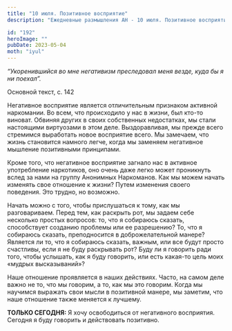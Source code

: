 ```yaml
---
title: "10 июля. Позитивное восприятие"
description: "Ежедневные размышления АН - 10 июля. Позитивное восприятие"

id: "192"
heroImage: ""
pubDate: 2023-05-04
moth: "iyul"
---
```


_“Укоренившийся во мне негативизм преследовал меня везде, куда бы я ни
поехал”._

Основной текст, с. 142

Негативное восприятие является отличительным признаком активной наркомании. Во
всем, что происходило у нас в жизни, был кто-то виноват. Обвиняя других в
своих собственных недостатках, мы стали настоящими виртуозами в этом деле.
Выздоравливая, мы прежде всего стремимся выработать новое восприятие всего. Мы
замечаем, что жизнь становится намного легче, когда мы заменяем негативное
мышление позитивными принципами.

Кроме того, что негативное восприятие загнало нас в активное употребление
наркотиков, оно очень даже легко может проникнуть вслед за нами на группу
Анонимных Наркоманов. Как мы можем начать изменять свое отношение к жизни?
Путем изменения своего поведения. Это трудно, но возможно.

Начать можно с того, чтобы прислушаться к тому, как мы разговариваем. Перед
тем, как раскрыть рот, мы задаем себе несколько простых вопросов: то, что я
собираюсь сказать, способствует созданию проблемы или ее разрешению? То, что я
собираюсь сказать, преподносится в доброжелательной манере? Является ли то,
что я собираюсь сказать, важным, или все будут просто счастливы, если я не
буду раскрывать рот? Буду ли я говорить ради того, чтобы услышать, как я буду
говорить, или есть какая-то цель моих «мудрых высказываний»?

Наше отношение проявляется в наших действиях. Часто, на самом деле важно не
то, что мы говорим, а то, как мы это говорим. Когда мы научимся выражать свои
мысли в позитивной манере, мы заметим, что наше отношение также меняется к
лучшему.

**ТОЛЬКО СЕГОДНЯ:** Я хочу освободиться от негативного восприятия. Сегодня я
буду говорить и действовать позитивно.
